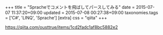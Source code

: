 +++
title = "Spracheでコメントを飛ばしてパースしてみる"
date = 2015-07-07 11:37:20+09:00
updated = 2015-07-08 00:27:38+09:00
taxonomies.tags = ['C#', 'LINQ', 'Sprache']
[extra]
css = "qiita"
+++

<https://qiita.com/ousttrue/items/1cd2fadc1af8bc5882e2>

